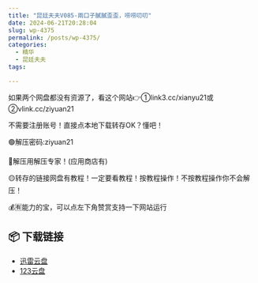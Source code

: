 ```yaml
---
title: "昆廷夫夫V085-兩口子膩膩歪歪，唠唠叨叨"
date: 2024-06-21T20:28:04
slug: wp-4375
permalink: /posts/wp-4375/
categories:
  - 精华
  - 昆廷夫夫
tags:

---
```


如果两个网盘都没有资源了，看这个网站👉①link3.cc/xianyu21或②vlink.cc/ziyuan21

不需要注册账号！直接点本地下载转存OK？懂吧！

🟢解压密码:ziyuan21

🔵解压用解压专家！(应用商店有)

🟡转存的链接网盘有教程！一定要看教程！按教程操作！不按教程操作你不会解压！

💰🈶能力的宝，可以点左下角赞赏支持一下网站运行

## 📦 下载链接
- [迅雷云盘](https://blziyuan21.com/pay-download/4375?key=2d27fac31d&down_id=0)
- [123云盘](https://blziyuan21.com/pay-download/4375?key=2d27fac31d&down_id=1)


